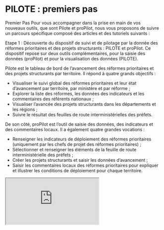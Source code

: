 # PILOTE : premiers pas

Premier Pas
Pour vous accompagner dans la prise en main de vos nouveaux outils, que sont Pilote et proPilot, nous vous proposons de suivre un parcours spécifique composé des articles et des tutoriels suivants :

Etape 1 : Découverte du dispositif de suivi et de pilotage par la donnée des réformes prioritaires et des projets structurants : PILOTE et proPilot.
Ce dispositif repose sur deux outils complémentaires, pour la saisie des données (proPilot) et pour la visualisation des données (PILOTE).

Pilote est le tableau de bord de l’avancement des réformes prioritaires et des projets structurants par territoire. Il répond à quatre grands objectifs : 
-	Visualiser le suivi global des réformes prioritaires et leur état d’avancement par territoire, par ministère et par réforme ;
-	Explorer la liste des réformes, les données des indicateurs et les commentaires des référents nationaux ;
-	Visualiser l’avancée des projets structurants dans les départements et les régions ;
-	Suivre le résultat des feuilles de route interministérielles des préfets.

De son côté, proPilot est l’outil de saisie des données, des indicateurs et des commentaires locaux. Il a également quatre grandes vocations : 
-	Renseigner les indicateurs de déploiement des réformes prioritaires (uniquement par les chefs de projet des réformes prioritaires) ;
-	Sélectionner et renseigner les éléments de la feuille de route interministérielle des préfets ;
-	Créer les projets structurants et saisir les données d’avancement ;
-	Saisir les commentaires locaux des réformes prioritaires pour expliquer et illustrer les conditions de déploiement pour chaque territoire.

<iframe src="https://video.finances.gouv.fr/watch/player/player/pubkey/0784da77311561a71a0a/id/9e5778d514f01101523ef1fa519ec2/viewcode/default?buttons_to_show=.btn-mail .btn-info .btn-chapters .btn-cc .btn-languages .btn-help .btn-play-pause .btn-rewind15 .btn-previous-program .btn-previous-chapter .btn-next-chapter .btn-next-program .btn-volume .btn-fullscreen" allowfullscreen="allowfullscreen"></iframe>

